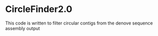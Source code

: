# CircleFinder2.0
This code is written to filter circular contigs from the denove sequence assembly output
